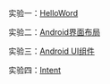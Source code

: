 实验一：[HelloWord](https://github.com/cai-hong/Android/tree/master/HelloWord)

实验二：[Android界面布局](https://github.com/cai-hong/Android/tree/master/Android_Layout)

实验三：[Android UI组件](https://github.com/cai-hong/Android/tree/master/Android_UI)

实验四：[Intent](https://github.com/cai-hong/Android/tree/master/Android_Intent)

